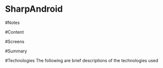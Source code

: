 # SharpAndroid

#Notes

#Content

#Screens

#Summary

#Technologies
The following are brief descriptions of the technologies used


